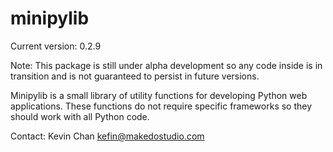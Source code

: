 # minipylib

Current version: 0.2.9

Note: This package is still under alpha development so any code inside
is in transition and is not guaranteed to persist in future versions.

Minipylib is a small library of utility functions for developing
Python web applications. These functions do not require specific
frameworks so they should work with all Python code.

Contact: Kevin Chan <kefin@makedostudio.com>

